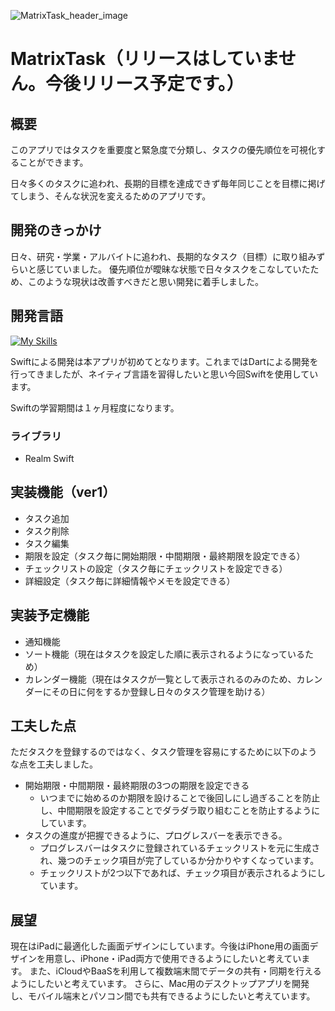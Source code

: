 ![MatrixTask_header_image](https://github.com/rei0v0/matrix_task/assets/130533596/7c097d49-9b7c-4123-a399-e0c494eaf695)

# MatrixTask（リリースはしていません。今後リリース予定です。）

## 概要
このアプリではタスクを重要度と緊急度で分類し、タスクの優先順位を可視化することができます。

日々多くのタスクに追われ、長期的目標を達成できず毎年同じことを目標に掲げてしまう、そんな状況を変えるためのアプリです。
## 開発のきっかけ
日々、研究・学業・アルバイトに追われ、長期的なタスク（目標）に取り組みずらいと感じていました。
優先順位が曖昧な状態で日々タスクをこなしていたため、このような現状は改善すべきだと思い開発に着手しました。

## 開発言語
[![My Skills](https://skillicons.dev/icons?i=swift)](https://skillicons.dev)

Swiftによる開発は本アプリが初めてとなります。これまではDartによる開発を行ってきましたが、ネイティブ言語を習得したいと思い今回Swiftを使用しています。

Swiftの学習期間は１ヶ月程度になります。

### ライブラリ
+ Realm Swift

## 実装機能（ver1）
+ タスク追加
+ タスク削除
+ タスク編集
+ 期限を設定（タスク毎に開始期限・中間期限・最終期限を設定できる）
+ チェックリストの設定（タスク毎にチェックリストを設定できる）
+ 詳細設定（タスク毎に詳細情報やメモを設定できる）
  
## 実装予定機能
+ 通知機能
+ ソート機能（現在はタスクを設定した順に表示されるようになっているため）
+ カレンダー機能（現在はタスクが一覧として表示されるのみのため、カレンダーにその日に何をするか登録し日々のタスク管理を助ける）

## 工夫した点
ただタスクを登録するのではなく、タスク管理を容易にするために以下のような点を工夫しました。
+ 開始期限・中間期限・最終期限の3つの期限を設定できる
  - いつまでに始めるのか期限を設けることで後回しにし過ぎることを防止し、中間期限を設定することでダラダラ取り組むことを防止するようにしています。
+ タスクの進度が把握できるように、プログレスバーを表示できる。
  - プログレスバーはタスクに登録されているチェックリストを元に生成され、幾つのチェック項目が完了しているか分かりやすくなっています。
  - チェックリストが2つ以下であれば、チェック項目が表示されるようにしています。

## 展望
現在はiPadに最適化した画面デザインにしています。今後はiPhone用の画面デザインを用意し、iPhone・iPad両方で使用できるようにしたいと考えています。
また、iCloudやBaaSを利用して複数端末間でデータの共有・同期を行えるようにしたいと考えています。
さらに、Mac用のデスクトップアプリを開発し、モバイル端末とパソコン間でも共有できるようにしたいと考えています。
